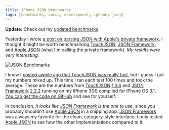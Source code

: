 ```yaml
---
title: iPhone JSON Benchmarks
tags: [benchmarks, cocoa, development, iphone, json]
---
```


**Update:** Check out my [updated benchmarks](http://samsoff.es/posts/updated-iphone-json-benchmarks).

Yesterday I wrote [a post on parsing JSON with Apple's private framework](http://samsoff.es/post/parsing-json-with-the-iphones-private-json-framework). I thought it might be worth benchmarking [TouchJSON][], [JSON Framework][], and [Apple JSON][] (what I'm calling the private framework). *My results were very interesting.*

![JSON Benchmarks](http://assets.samsoff.es/posts/iphone-json-benchmarks/iphone-json-benchmarks.png)

I know I [posted awhile ago that TouchJSON was really fast](http://samsoff.es/post/web-services-with-cocoa-surprise/), but I guess I got my numbers mixed up. This time I ran each test 100 times and took the average. These are the numbers from [TouchJSON][] [1.0.6](http://code.google.com/p/touchcode/downloads/list) and [JSON Framework][] [2.2.2](http://code.google.com/p/json-framework/downloads/list) running on my iPhone 3GS compiled for iPhone OS 3.1. [You can get the code on GitHub](http://github.com/samsoffes/json-benchmarks) and see for yourself.

In conclusion, *it looks like [JSON Framework][] is the one to use*, since you probably shouldn't use [Apple JSON][] in a shipping app. [JSON Framework][] was always my favorite for the clean, category-style interface. I only tested [Apple JSON][] to see how the other implementations compared to it.

[TouchJSON]: http://code.google.com/p/touchcode/
[JSON Framework]: http://code.google.com/p/json-framework/
[Apple JSON]: http://samsoff.es/post/parsing-json-with-the-iphones-private-json-framework
